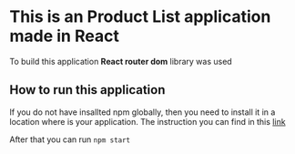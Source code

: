 # This is an Product List application made in React

To build this application **React router dom** library was used

## How to run this application

If you do not have insallted npm globally, then you need to install it in a location where is your application.
The instruction you can find in this [link](https://create-react-app.dev/docs/getting-started)

After that you can run
`npm start`